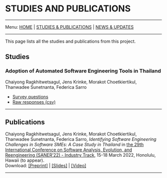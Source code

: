 # STUDIES AND PUBLICATIONS
---

Menu: [HOME](README.md) | [STUDIES & PUBLICATIONS](publications.md) | [NEWS & UPDATES](news.md)

---
This page lists all the studies and publications from this project.

## Studies
### Adoption of Automated Software Engineering Tools in Thailand
Chaiyong Ragkhitwetsagul, Jens Krinke, Morakot Choetkiertikul, Thanwadee Sunetnanta, Federica Sarro
 - [Survey questions](files/asetsi_survey.pdf)
 - [Raw responses (csv)](files/asetsi_survey_responses.csv)
 
---

## Publications
Chaiyong Ragkhitwetsagul, Jens Krinke, Morakot Choetkiertikul, Thanwadee Sunetnanta, Federica Sarro, *Identifying Software Engineering Challenges in Software SMEs: A Case Study in Thailand* in [the 29th International Conference on Software Analysis, Evolution, and Reengineering (SANER’22) - Industry Track](https://saner2022.uom.gr/), 15-18 March 2022, Honolulu, Hawaii (to appear).<br />Download: [[Preprint]](files/saner2022_preprint.pdf) | [[Slides]](files/saner2022_slides.pdf) | [[Video]](https://youtu.be/OgfCeaLsauE?t=3669)

---

